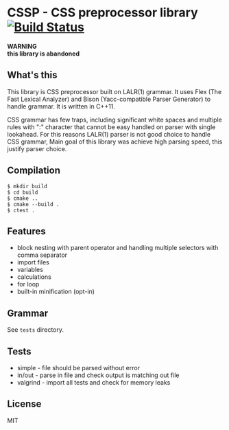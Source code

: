 # CSSP - CSS preprocessor library [![Build Status](https://travis-ci.org/psrebniak/backbone-simple-directive.svg?branch=master)](https://travis-ci.org/psrebniak/backbone-simple-directive)

**WARNING**<br/>
**this library is abandoned**

## What's this
This library is CSS preprocessor built on LALR(1) grammar. 
It uses Flex (The Fast Lexical Analyzer) and Bison (Yacc-compatible Parser Generator) to handle grammar. 
It is written in C++11. 

CSS grammar has few traps, including significant white spaces and multiple rules with ":" character that cannot be easy handled on parser with single lookahead. 
For this reasons LALR(1) parser is not good choice to handle CSS grammar, 
Main goal of this library was achieve high parsing speed, this justify parser choice. 

## Compilation
```
$ mkdir build
$ cd build
$ cmake ..
$ cmake --build .
$ ctest .
```

## Features

* block nesting with parent operator and handling multiple selectors with comma separator
* import files
* variables
* calculations
* for loop
* built-in minification (opt-in)

## Grammar
See `tests` directory. 

## Tests
* simple - file should be parsed without error
* in/out - parse in file and check output is matching out file
* valgrind - import all tests and check for memory leaks

## License
MIT
